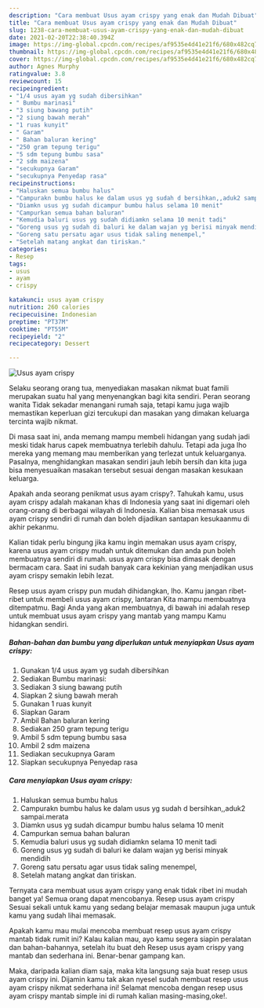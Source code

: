 ```yaml
---
description: "Cara membuat Usus ayam crispy yang enak dan Mudah Dibuat"
title: "Cara membuat Usus ayam crispy yang enak dan Mudah Dibuat"
slug: 1238-cara-membuat-usus-ayam-crispy-yang-enak-dan-mudah-dibuat
date: 2021-02-20T22:38:40.394Z
image: https://img-global.cpcdn.com/recipes/af9535e4d41e21f6/680x482cq70/usus-ayam-crispy-foto-resep-utama.jpg
thumbnail: https://img-global.cpcdn.com/recipes/af9535e4d41e21f6/680x482cq70/usus-ayam-crispy-foto-resep-utama.jpg
cover: https://img-global.cpcdn.com/recipes/af9535e4d41e21f6/680x482cq70/usus-ayam-crispy-foto-resep-utama.jpg
author: Agnes Murphy
ratingvalue: 3.8
reviewcount: 15
recipeingredient:
- "1/4 usus ayam yg sudah dibersihkan"
- " Bumbu marinasi"
- "3 siung bawang putih"
- "2 siung bawah merah"
- "1 ruas kunyit"
- " Garam"
- " Bahan baluran kering"
- "250 gram tepung terigu"
- "5 sdm tepung bumbu sasa"
- "2 sdm maizena"
- "secukupnya Garam"
- "secukupnya Penyedap rasa"
recipeinstructions:
- "Haluskan semua bumbu halus"
- "Campurakn bumbu halus ke dalam usus yg sudah d bersihkan,,aduk2 sampai.merata"
- "Diamkn usus yg sudah dicampur bumbu halus selama 10 menit"
- "Campurkan semua bahan baluran"
- "Kemudia baluri usus yg sudah didiamkn selama 10 menit tadi"
- "Goreng usus yg sudah di baluri ke dalam wajan yg berisi minyak mendidih"
- "Goreng satu persatu agar usus tidak saling menempel,"
- "Setelah matang angkat dan tiriskan."
categories:
- Resep
tags:
- usus
- ayam
- crispy

katakunci: usus ayam crispy 
nutrition: 260 calories
recipecuisine: Indonesian
preptime: "PT37M"
cooktime: "PT55M"
recipeyield: "2"
recipecategory: Dessert

---
```



![Usus ayam crispy](https://img-global.cpcdn.com/recipes/af9535e4d41e21f6/680x482cq70/usus-ayam-crispy-foto-resep-utama.jpg)

Selaku seorang orang tua, menyediakan masakan nikmat buat famili merupakan suatu hal yang menyenangkan bagi kita sendiri. Peran seorang  wanita Tidak sekadar menangani rumah saja, tetapi kamu juga wajib memastikan keperluan gizi tercukupi dan masakan yang dimakan keluarga tercinta wajib nikmat.

Di masa  saat ini, anda memang mampu membeli hidangan yang sudah jadi meski tidak harus capek membuatnya terlebih dahulu. Tetapi ada juga lho mereka yang memang mau memberikan yang terlezat untuk keluarganya. Pasalnya, menghidangkan masakan sendiri jauh lebih bersih dan kita juga bisa menyesuaikan masakan tersebut sesuai dengan masakan kesukaan keluarga. 



Apakah anda seorang penikmat usus ayam crispy?. Tahukah kamu, usus ayam crispy adalah makanan khas di Indonesia yang saat ini digemari oleh orang-orang di berbagai wilayah di Indonesia. Kalian bisa memasak usus ayam crispy sendiri di rumah dan boleh dijadikan santapan kesukaanmu di akhir pekanmu.

Kalian tidak perlu bingung jika kamu ingin memakan usus ayam crispy, karena usus ayam crispy mudah untuk ditemukan dan anda pun boleh membuatnya sendiri di rumah. usus ayam crispy bisa dimasak dengan bermacam cara. Saat ini sudah banyak cara kekinian yang menjadikan usus ayam crispy semakin lebih lezat.

Resep usus ayam crispy pun mudah dihidangkan, lho. Kamu jangan ribet-ribet untuk membeli usus ayam crispy, lantaran Kita mampu membuatnya ditempatmu. Bagi Anda yang akan membuatnya, di bawah ini adalah resep untuk membuat usus ayam crispy yang mantab yang mampu Kamu hidangkan sendiri.

<!--inarticleads1-->

##### Bahan-bahan dan bumbu yang diperlukan untuk menyiapkan Usus ayam crispy:

1. Gunakan 1/4 usus ayam yg sudah dibersihkan
1. Sediakan  Bumbu marinasi:
1. Sediakan 3 siung bawang putih
1. Siapkan 2 siung bawah merah
1. Gunakan 1 ruas kunyit
1. Siapkan  Garam
1. Ambil  Bahan baluran kering
1. Sediakan 250 gram tepung terigu
1. Ambil 5 sdm tepung bumbu sasa
1. Ambil 2 sdm maizena
1. Sediakan secukupnya Garam
1. Siapkan secukupnya Penyedap rasa




<!--inarticleads2-->

##### Cara menyiapkan Usus ayam crispy:

1. Haluskan semua bumbu halus
1. Campurakn bumbu halus ke dalam usus yg sudah d bersihkan,,aduk2 sampai.merata
1. Diamkn usus yg sudah dicampur bumbu halus selama 10 menit
1. Campurkan semua bahan baluran
1. Kemudia baluri usus yg sudah didiamkn selama 10 menit tadi
1. Goreng usus yg sudah di baluri ke dalam wajan yg berisi minyak mendidih
1. Goreng satu persatu agar usus tidak saling menempel,
1. Setelah matang angkat dan tiriskan.




Ternyata cara membuat usus ayam crispy yang enak tidak ribet ini mudah banget ya! Semua orang dapat mencobanya. Resep usus ayam crispy Sesuai sekali untuk kamu yang sedang belajar memasak maupun juga untuk kamu yang sudah lihai memasak.

Apakah kamu mau mulai mencoba membuat resep usus ayam crispy mantab tidak rumit ini? Kalau kalian mau, ayo kamu segera siapin peralatan dan bahan-bahannya, setelah itu buat deh Resep usus ayam crispy yang mantab dan sederhana ini. Benar-benar gampang kan. 

Maka, daripada kalian diam saja, maka kita langsung saja buat resep usus ayam crispy ini. Dijamin kamu tak akan nyesel sudah membuat resep usus ayam crispy nikmat sederhana ini! Selamat mencoba dengan resep usus ayam crispy mantab simple ini di rumah kalian masing-masing,oke!.

